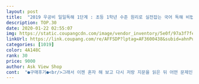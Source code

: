 ```yaml
---
layout: post 
title:  "2019 우공비 일일독해 1단계 : 초등 1학년 수준 원리로 실전잡는 국어 독해 비법, 좋은책신사고" 
description: TOP.30 
date: 2020-01-22 02:55:07 
img: https://static.coupangcdn.com/image/vendor_inventory/5e0f/97a3f7feb0977be7921652085c9c879d59982363c176cb76441172a35986.jpg 
linkUrl: https://link.coupang.com/re/AFFSDP?lptag=AF3600438&subid=ahnPublicAsk&pageKey=153937421&itemId=443948850&vendorItemId=4156099696&traceid=V0-113-6d5e1c6e7d9474da 
categories: [1019] 
color: 4A148C 
rank: 30 
price: 9000 
author: Ask View Shop 
cont:  "●구매후기●<br/>그래서 이젠 혼자 해 보고 다시 저랑 지문을 읽은 뒤 어떤 문제인가 이야기해보고 맞는지 안맞는지 확인을 해 봅니다^^서점을 가서 아이와 고르고싶지만 코로나 때문에 외출이 안되니 일단 2단계를 사 볼 예정입니다^^<br/>단어 카드가 있다는 점이 끌렸구요<br/>독해력이 부족해서 구매했습니다<br/>문제는 같이 풀어보니 그렇게 어려운편은<br/>부담스럽지않은 하루양으로,<br/>성공했어요^^<br/>아니네요<br/>아이가 풀기좋은것같아요!<br/>아이도 점점 단어에 관심보이고 궁금해합니다~~<br/>지문이 조금 어려운 내용도 있지만 (인권에 대한 내용.<br/>통조림이 만들어진 내용)  새롭게 알게 되는 것들이라 매일 풀고 연습시키려고 합니다<br/>집에서 아무것도 안하는것같아 구입해서 해보았는데.<br/>.<br/>캐릭터 덕분에???재미있어합니다^^<br/>카카오프렌즈 만화가 있어서 흥미보이는덴<br/>하루에 하나씩하니 이제 거의 마지막이네요 다른 독해를 더 구입할까하는데 아이가 우공비2단계를 사달라고하네요... <br/>저희 아인 학습지도 해 본 적없는 아이라 처음에 글밥이 많아서 헙.<br/>.<br/>이걸 1학년이???하며 저랑같이 읽으며 했는데 8일정도 지나니 혼자 해 보겠다하며 스스로 잘 하네요^^<br/>학교가지 못하고있는 초등1학년입니다<br/>" 
---
```

